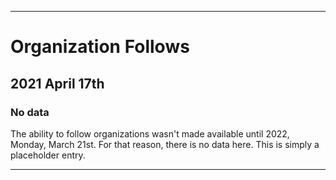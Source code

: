 
***

# Organization Follows

## 2021 April 17th

### No data

The ability to follow organizations wasn't made available until 2022, Monday, March 21st. For that reason, there is no data here. This is simply a placeholder entry.

***
